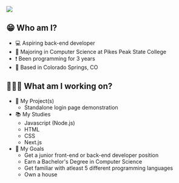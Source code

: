 ![](https://komarev.com/ghpvc/?username=andrew-programs&color=blue)
## 😁 Who am I? ##
- 💻 Aspiring back-end developer
- 📖 Majoring in Computer Science at Pikes Peak State College
- ❗️ Been programming for 3 years
- 📍 Based in Colorado Springs, CO

## 🧑🏻‍💻 What am I working on? ##
- 📐 My Project(s)
  - Standalone login page demonstration
- 📚 My Studies
  - Javascript (Node.js)
  - HTML
  - CSS
  - Next.js
- 🎯 My Goals
  - Get a junior front-end or back-end developer position
  - Earn a Bachelor's Degree in Computer Science
  - Get familiar with atleast 5 different programming languages
  - Own a house
